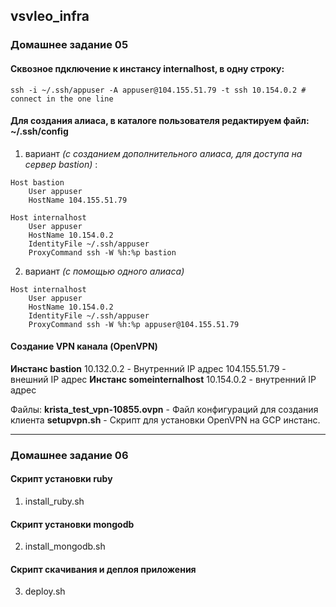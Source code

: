 ## vsvleo_infra
### Домашнее задание 05
#### Сквозное пдключение к инстансу internalhost, в одну строку:
```ssh -i ~/.ssh/appuser -A appuser@104.155.51.79 -t ssh 10.154.0.2 # connect in the one line```
#### Для создания алиаса, в каталоге пользователя редактируем файл: ~/.ssh/config
1. вариант _(с созданием дополнительного алиаса, для доступа на сервер bastion)_ :
```
Host bastion
    User appuser
    HostName 104.155.51.79

Host internalhost
    User appuser
    HostName 10.154.0.2
    IdentityFile ~/.ssh/appuser
    ProxyCommand ssh -W %h:%p bastion
 ```

2. вариант _(с помощью одного алиаса)_
```
Host internalhost
    User appuser
    HostName 10.154.0.2
    IdentityFile ~/.ssh/appuser
    ProxyCommand ssh -W %h:%p appuser@104.155.51.79
```
#### Создание VPN канала (OpenVPN)

**Инстанс bastion**
10.132.0.2 - Внутренний IP адрес
104.155.51.79 - внешний IP адрес
**Инстанс someinternalhost**
10.154.0.2 - внутренний IP адрес

Файлы:
**krista\_test\_vpn-10855.ovpn** - Файл конфигураций для создания клиента
**setupvpn.sh** - Скрипт для установки OpenVPN на GCP инстанс.

---

### Домашнее задание 06
#### Скрипт установки **ruby**
01. install_ruby.sh 
#### Скрипт установки **mongodb**
02. install_mongodb.sh
#### Скрипт скачивания и деплоя приложения
03. deploy.sh
